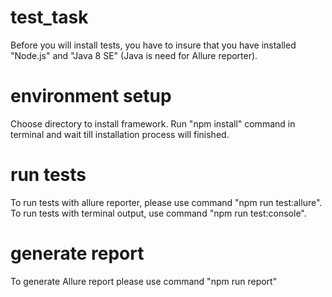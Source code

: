 # test_task

Before you will install tests, you have to insure that you have installed "Node.js" and "Java 8 SE" (Java is need for Allure reporter).

# environment setup

Choose directory to install framework. Run "npm install" command in terminal and wait till installation process will finished.

# run tests

To run tests with allure reporter, please use command "npm run test:allure".
To run tests with terminal output, use command "npm run test:console".

# generate report

To generate Allure report please use command "npm run report"
